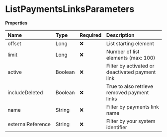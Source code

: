 # ListPaymentsLinksParameters

**Properties**

| Name              | Type    | Required | Description                                     |
| :---------------- | :------ | :------- | :---------------------------------------------- |
| offset            | Long    | ❌       | List starting element                           |
| limit             | Long    | ❌       | Number of list elements (max: 100)              |
| active            | Boolean | ❌       | Filter by activated or deactivated payment link |
| includeDeleted    | Boolean | ❌       | True to also retrieve removed payment links     |
| name              | String  | ❌       | Filter by payments link name                    |
| externalReference | String  | ❌       | Filter by your system identifier                |

<!-- This file was generated by liblab | https://liblab.com/ -->
